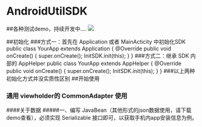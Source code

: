 # AndroidUtilSDK
##各种测试demo，持续开发中....
![](https://github.com/Xander1024/AndroidUtilSet/blob/master/gif/3.gif)

##初始化
###方式一：首先在 Application 或者 MainActicity 中初始化SDK
    public class YourApp extends Application {
        @Override
        public void onCreate() {
            super.onCreate();
            InitSDK.init(this);
        }
    }
###方式二：继承 SDK 内部的 AppHelper
    public class YourApp extends AppHelper {
        @Override
        public void onCreate() {
            super.onCreate();
            InitSDK.init(this);
        }
    }
###以上两种初始化方式并没实质性区别
##开始使用
### 通用 viewholder的 CommonAdapter 使用
####关于数据
#####一、编写 JavaBean（其他形式的json数据使用，请下载demo查看），必须实现 Serializable 接口即可，以获取手机内app安装信息为例。


